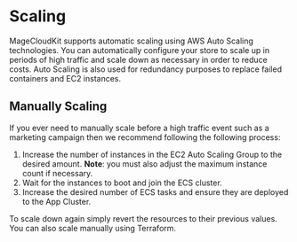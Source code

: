 # Scaling

MageCloudKit supports automatic scaling using AWS Auto Scaling technologies. You can automatically configure your
store to scale up in periods of high traffic and scale down as necessary in order to reduce costs. Auto Scaling
is also used for redundancy purposes to replace failed containers and EC2 instances.

## Manually Scaling

If you ever need to manually scale before a high traffic event such as a marketing campaign then we recommend following
the following process:

1. Increase the number of instances in the EC2 Auto Scaling Group to the desired amount. **Note**: you must also adjust the maximum instance count if necessary.
2. Wait for the instances to boot and join the ECS cluster.
3. Increase the desired number of ECS tasks and ensure they are deployed to the App Cluster.

To scale down again simply revert the resources to their previous values. You can also scale manually using Terraform.
